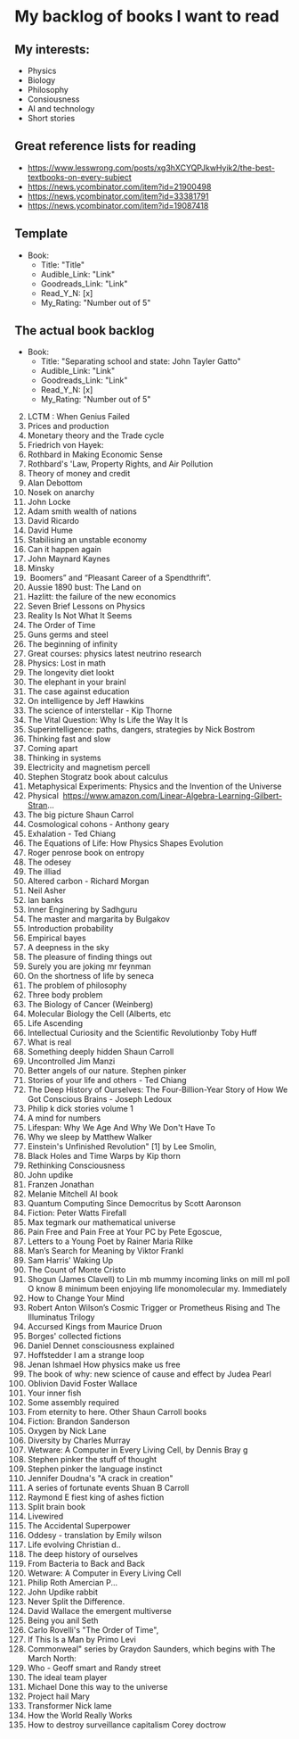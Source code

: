 # My backlog of books I want to read

## My interests:
- Physics
- Biology
- Philosophy
- Consiousness
- AI and technology
- Short stories

## Great reference lists for reading
- https://www.lesswrong.com/posts/xg3hXCYQPJkwHyik2/the-best-textbooks-on-every-subject
- https://news.ycombinator.com/item?id=21900498
- https://news.ycombinator.com/item?id=33381791
- https://news.ycombinator.com/item?id=19087418

## Template
- Book:
   - Title: "Title"
   - Audible_Link: "Link"
   - Goodreads_Link: "Link"
   - Read_Y_N: [x]
   - My_Rating: "Number out of 5"

## The actual book backlog

- Book:
   - Title: "Separating school and state: John Tayler Gatto"
   - Audible_Link: "Link"
   - Goodreads_Link: "Link"
   - Read_Y_N: [x]
   - My_Rating: "Number out of 5"

2. LCTM : When Genius Failed
3. Prices and production 
4. Monetary theory and the Trade cycle 
5. Friedrich von Hayek:
6. Rothbard in Making Economic Sense
7. Rothbard's 'Law, Property Rights, and Air Pollution
8. Theory of money and credit
9. Alan Debottom
10. Nosek on anarchy 
11. John Locke
12. Adam smith wealth of nations 
13. David Ricardo
14. David Hume
15. Stabilising an unstable economy 
16. Can it happen again
17. John Maynard Kaynes
18. Minsky
19.  Boomers” and “Pleasant Career of a Spendthrift”. 
20. Aussie 1890 bust: The Land on
21. Hazlitt: the failure of the new economics 
22. Seven Brief Lessons on Physics
23. Reality Is Not What It Seems
24. The Order of Time
25. Guns germs and steel
26. The beginning of infinity 
27. Great courses: physics latest neutrino research 
28. Physics: Lost in math
29. The longevity diet lookt
30. The elephant in your brainl
31. The case against education 
32. On intelligence by Jeff Hawkins
33. The science of interstellar - Kip Thorne
34. The Vital Question: Why Is Life the Way It Is
35. Superintelligence: paths, dangers, strategies by Nick Bostrom
36. Thinking fast and slow
37. Coming apart
38. Thinking in systems 
39. Electricity and magnetism percell
40. Stephen Stogratz book about calculus 
41. Metaphysical Experiments: Physics and the Invention of the Universe
42. Physical  https://www.amazon.com/Linear-Algebra-Learning-Gilbert-Stran...
43. The big picture Shaun Carrol
44. Cosmological cohons - Anthony geary
45. Exhalation - Ted Chiang 
46. The Equations of Life: How Physics Shapes Evolution
47. Roger penrose book on entropy
48. The odesey 
49. The illiad
50. Altered carbon - Richard Morgan 
51. Neil Asher 
52. Ian banks
53. Inner Enginering by Sadhguru
54. The master and margarita by Bulgakov
55. Introduction probability 
56. Empirical bayes 
57. A deepness in the sky
58. The pleasure of finding things out
59. Surely you are joking mr feynman 
60. On the shortness of life by seneca 
61. The problem of philosophy 
62. Three body problem 
63. The Biology of Cancer (Weinberg)
64. Molecular Biology the Cell (Alberts, etc
65. Life Ascending
66. Intellectual Curiosity and the Scientific Revolutionby Toby Huff
67. What is real
68. Something deeply hidden Shaun Carroll
69. Uncontrolled Jim Manzi
70. Better angels of our nature. Stephen pinker
71. Stories of your life and others - Ted Chiang
72. The Deep History of Ourselves: The Four-Billion-Year Story of How We Got Conscious Brains - Joseph Ledoux
73. Philip k dick stories volume 1
74. A mind for numbers
75. Lifespan: Why We Age And Why We Don't Have To
76. Why we sleep by Matthew Walker
77. Einstein's Unfinished Revolution" [1] by Lee Smolin,
78. Black Holes and Time Warps by Kip thorn
79. Rethinking Consciousness
80. John updike
81. Franzen Jonathan
82. Melanie Mitchell AI book
83. Quantum Computing Since Democritus by Scott Aaronson
84. Fiction: Peter Watts Firefall
85. Max tegmark our mathematical universe
86. Pain Free and Pain Free at Your PC by Pete Egoscue,
87. Letters to a Young Poet by Rainer Maria Rilke
88. Man’s Search for Meaning by Viktor Frankl
89. Sam Harris' Waking Up
90. The Count of Monte Cristo
91. Shogun (James Clavell) to Lin mb mummy incoming links on mill ml poll O know 8 minimum been enjoying life monomolecular my. Immediately
92. How to Change Your Mind
93. Robert Anton Wilson’s Cosmic Trigger or Prometheus Rising and The Illuminatus Trilogy
94. Accursed Kings from Maurice Druon
95. Borges' collected fictions
96. Daniel Dennet consciousness explained
97. Hoffstedder I am a strange loop
98. Jenan Ishmael How physics make us free
99. The book of why: new science of cause and effect by Judea Pearl
100. Oblivion David Foster Wallace
101. Your inner fish
102. Some assembly required
103. From eternity to here. Other Shaun Carroll books 
104. Fiction: Brandon Sanderson
105. Oxygen by Nick Lane
106. Diversity by Charles Murray
107. Wetware: A Computer in Every Living Cell, by Dennis Bray g
108. Stephen pinker the stuff of thought
109. Stephen pinker the language instinct
110. Jennifer Doudna's "A crack in creation"
111. A series of fortunate events Shuan B Carroll
112. Raymond E fiest king of ashes fiction
113. Split brain book
114. Livewired
115. The Accidental Superpower
116. Oddesy - translation by Emily wilson
117. Life evolving Christian d..
118. The deep history of ourselves
119. From Bacteria to Back and Back
120. Wetware: A Computer in Every Living Cell
121. Philip Roth Amercian P...
122. John Updike rabbit
123. Never Split the Difference.
124. David Wallace the emergent multiverse
125. Being you anil Seth
126. Carlo Rovelli's "The Order of Time",
127. If This Is a Man by Primo Levi
128. Commonweal" series by Graydon Saunders, which begins with The March North:
129. Who - Geoff smart and Randy street
130. The ideal team player
131. Michael Done this way to the universe
132. Project hail Mary
133. Transformer Nick lame
134. How the World Really Works
135. How to destroy surveillance capitalism Corey doctrow

